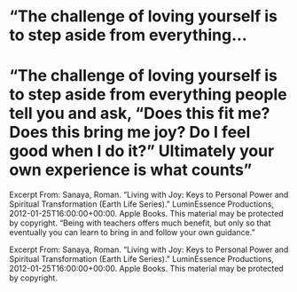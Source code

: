 # “The challenge of loving yourself is to step aside from everything…

# “The challenge of loving yourself is to step aside from everything people tell you and ask, “Does this fit me? Does this bring me joy? Do I feel good when I do it?” Ultimately your own experience is what counts”

Excerpt From: Sanaya, Roman. “Living with Joy: Keys to Personal Power and Spiritual Transformation (Earth Life Series).” LuminEssence Productions, 2012-01-25T16:00:00+00:00. Apple Books. 
This material may be protected by copyright.
“Being with teachers offers much benefit, but only so that eventually you can learn to bring in and follow your own guidance.”

Excerpt From: Sanaya, Roman. “Living with Joy: Keys to Personal Power and Spiritual Transformation (Earth Life Series).” LuminEssence Productions, 2012-01-25T16:00:00+00:00. Apple Books. 
This material may be protected by copyright.
